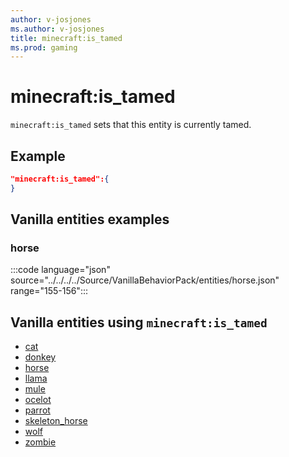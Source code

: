 ```yaml
---
author: v-josjones
ms.author: v-josjones
title: minecraft:is_tamed
ms.prod: gaming
---
```


# minecraft:is_tamed

`minecraft:is_tamed` sets that this entity is currently tamed.

## Example

```json
"minecraft:is_tamed":{
}
```

## Vanilla entities examples

### horse

:::code language="json" source="../../../../Source/VanillaBehaviorPack/entities/horse.json" range="155-156":::

## Vanilla entities using `minecraft:is_tamed`

- [cat](../../../../Source/VanillaBehaviorPack_Snippets/entities/cat.md)
- [donkey](../../../../Source/VanillaBehaviorPack_Snippets/entities/donkey.md)
- [horse](../../../../Source/VanillaBehaviorPack_Snippets/entities/horse.md)
- [llama](../../../../Source/VanillaBehaviorPack_Snippets/entities/llama.md)
- [mule](../../../../Source/VanillaBehaviorPack_Snippets/entities/mule.md)
- [ocelot](../../../../Source/VanillaBehaviorPack_Snippets/entities/ocelot.md)
- [parrot](../../../../Source/VanillaBehaviorPack_Snippets/entities/parrot.md)
- [skeleton_horse](../../../../Source/VanillaBehaviorPack_Snippets/entities/skeleton_horse.md)
- [wolf](../../../../Source/VanillaBehaviorPack_Snippets/entities/wolf.md)
- [zombie](../../../../Source/VanillaBehaviorPack_Snippets/entities/zombie.md)
